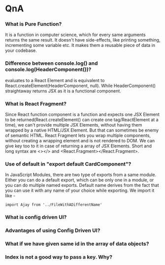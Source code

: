 # QnA

### What is Pure Function?

It is a function in computer science, which for every same arguments returns the same result. It doesn't have side-effects, like printing something, incrementing some variable etc. It makes them a reusable piece of data in your codebase.

### Difference between console.log(<HeaderComponent/>) and console.log(HeaderComponent())?

<HeaderComponent/> evaluates to a React Element and is equivalent to React.createElement(HeaderComponent, null). While HeaderComponent() straightaway returns JSX as it is a functional component.

### What is React Fragment?

Since React function component is a function and expects one JSX Element to be returned(React.createElement() can create one tag/ReactElement at a time), we can't provide multiple JSX Elements, without having them wrapped by a native HTML/JSX Element. But that can sometimes be enemy of semantic HTML. React Fragment lets you wrap multiple components, without creating a wrapping element and is not rendered to DOM. We can give key too to it in case of returning a array of JSX Elements. Short and long syntax are <></> and <React.Fragment></React.Fragment>.

### Use of default in "export default CardComponent"?

In JavaScript Modules, there are two type of exports from a same module. Either you can do a default export, which can be only one in a module, or you can do multiple named exports. Default name derives from the fact that you can use it with any name of your choice while exporting. We import it like -

`import Ajay from '../FileWithADifferentName'`

### What is config driven UI?

### Advantages of using Config Driven UI?

### What if we have given same id in the array of data objects?

### Index is not a good way to pass a key. Why?
